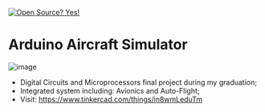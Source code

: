 [![Open Source? Yes!](https://badgen.net/badge/Open%20Source%20%3F/Yes%21/blue?icon=github)](https://github.com/Naereen/badges/)

# Arduino Aircraft Simulator

![image](https://user-images.githubusercontent.com/60454486/190929978-e9d6841f-b3a0-4784-83c9-44cb800ae649.png)

- Digital Circuits and Microprocessors final project during my graduation;
- Integrated system including: Avionics and Auto-Flight;
- Visit: https://www.tinkercad.com/things/in8wmLeduTm
